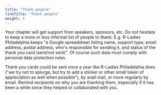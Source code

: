 ```yaml
---
title: "Thank people"
linkTitle: "Thank people"
weight: 4
---
```


Your chapter will get support from speakers, sponsors, etc.
Do not hesitate to keep a more or less informal list of people to thank.
E.g. R-Ladies Philadelphia keeps "a Google spreadsheet listing name, support type, email address, postal address, who's responsible for sending it, and status of the thank you card (sent/not sent)".
Of course such data must comply with personal data protection rules.

Thank you cards could be sent once a year like R-Ladies Philadelphia does
("we try not to splurge, but try to add a sticker or other small token of appreciation as well when possible"),
by snail mail, or more regularly by email.
Remind recipients on why you are thanking them, especially if it has been a while since they helped or collaborated with you.

